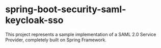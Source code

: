 # spring-boot-security-saml-keycloak-sso
This project represents a sample implementation of a SAML 2.0 Service Provider, completely built on Spring Framework. 
